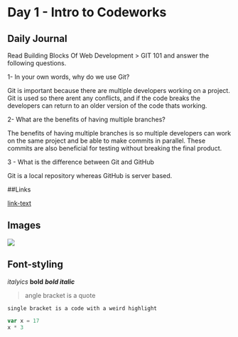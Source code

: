 # Day 1 - Intro to Codeworks

## Daily Journal
Read Building Blocks Of Web Development > GIT 101 and answer the following questions.

1- In your own words, why do we use Git?

Git is important because there are multiple developers working on a project. Git is used so there arent any conflicts, and if the code breaks the developers can return to an older version of the code thats working.

2- What are the benefits of having multiple branches?

The benefits of having multiple branches is so  multiple developers can work on the same project and be able to make commits in parallel. These commits are also beneficial for testing without breaking the final product.

3 - What is the difference between Git and GitHub

Git is a local repository whereas GitHub is server based.




##Links
<!-- comments = cntrl / -->
[link-text](https://google.com)

## Images
![](http://placehold.it/200x200)

## Font-styling
*italyics*
**bold**
***bold italic***
 > angle bracket is a quote

 `single bracket is a code with a weird highlight`

 ```javascript
var x = 17
x * 3
```
